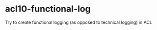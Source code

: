 acl10-functional-log
====================

Try to create functional logging (as opposed to technical logging) in ACL

